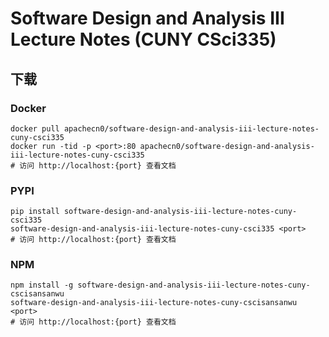 # Software Design and Analysis III Lecture Notes (CUNY CSci335)

## 下载

### Docker

```
docker pull apachecn0/software-design-and-analysis-iii-lecture-notes-cuny-csci335
docker run -tid -p <port>:80 apachecn0/software-design-and-analysis-iii-lecture-notes-cuny-csci335
# 访问 http://localhost:{port} 查看文档
```

### PYPI

```
pip install software-design-and-analysis-iii-lecture-notes-cuny-csci335
software-design-and-analysis-iii-lecture-notes-cuny-csci335 <port>
# 访问 http://localhost:{port} 查看文档
```

### NPM

```
npm install -g software-design-and-analysis-iii-lecture-notes-cuny-cscisansanwu
software-design-and-analysis-iii-lecture-notes-cuny-cscisansanwu <port>
# 访问 http://localhost:{port} 查看文档
```
